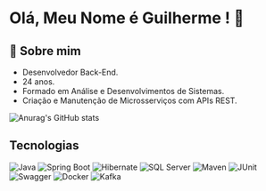 
# Olá, Meu Nome é Guilherme ! 👋


## 🚀 Sobre mim
- Desenvolvedor Back-End. 
- 24 anos. 
- Formado em Análise e Desenvolvimentos de Sistemas.
- Criação e Manutenção de Microsserviços com APIs REST.

![Anurag's GitHub stats](https://github-readme-stats.vercel.app/api?username=anuraghazra&show_icons=true&theme=tokyonight)
## Tecnologias 

![Java](https://img.shields.io/badge/Java-ED8B00?style=for-the-badge&logo=java&logoColor=white) 
![Spring Boot](https://img.shields.io/badge/Spring_Boot-6DB33F?style=for-the-badge&logo=spring-boot&logoColor=white) 
![Hibernate](https://img.shields.io/badge/Hibernate-59666C?style=for-the-badge&logo=hibernate&logoColor=white) 
![SQL Server](https://img.shields.io/badge/Microsoft_SQL_Server-CC2927?style=for-the-badge&logo=microsoft-sql-server&logoColor=white) 
![Maven](https://img.shields.io/badge/Maven-C71A36?style=for-the-badge&logo=apache-maven&logoColor=white) 
![JUnit](https://img.shields.io/badge/JUnit-25A162?style=for-the-badge&logo=junit5&logoColor=white) 
![Swagger](https://img.shields.io/badge/Swagger-85EA2D?style=for-the-badge&logo=swagger&logoColor=black) 
![Docker](https://img.shields.io/badge/Docker-2496ED?style=for-the-badge&logo=docker&logoColor=white) 
![Kafka](https://img.shields.io/badge/Apache_Kafka-231F20?style=for-the-badge&logo=apache-kafka&logoColor=white)


